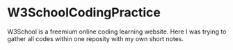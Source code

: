 # W3SchoolCodingPractice
W3School is a freemium online coding learning website. Here I was trying to gather all codes within one reposity with my own short notes.
